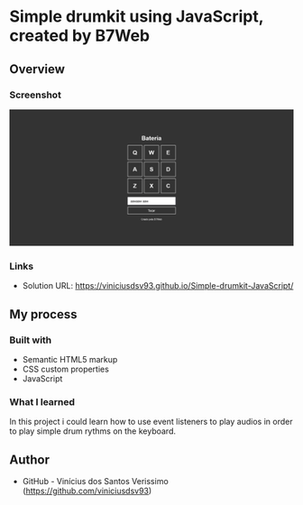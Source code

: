 # Simple drumkit using JavaScript, created by B7Web

## Overview

### Screenshot

![](./screenshot.png)

### Links

-   Solution URL: https://viniciusdsv93.github.io/Simple-drumkit-JavaScript/

## My process

### Built with

-   Semantic HTML5 markup
-   CSS custom properties
-   JavaScript

### What I learned

In this project i could learn how to use event listeners to play audios in order to play simple drum rythms on the keyboard.

## Author

-   GitHub - Vinícius dos Santos Verissimo (https://github.com/viniciusdsv93)

